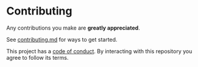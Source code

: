 # Contributing

Any contributions you make are **greatly appreciated**.

See [contributing.md](../../../.github/contributing.md)  for ways to get started.

This project has a [code of conduct](../../../.github/code-of-conduct.md). By interacting with this repository you agree to follow its terms.
